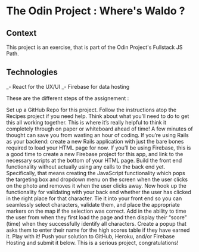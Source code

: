 # The Odin Project : Where's Waldo ?

## Context

This project is an exercise, that is part of the Odin Project's Fullstack JS Path.

## Technologies

_- React for the UX/UI
_- Firebase for data hosting

These are the different steps of the assignement :

Set up a GitHub Repo for this project. Follow the instructions atop the Recipes project if you need help.
Think about what you’ll need to do to get this all working together. This is where it’s really helpful to think it completely through on paper or whiteboard ahead of time! A few minutes of thought can save you from wasting an hour of coding.
If you’re using Rails as your backend: create a new Rails application with just the bare bones required to load your HTML page for now. If you’ll be using Firebase, this is a good time to create a new Firebase project for this app, and link to the necessary scripts at the bottom of your HTML page.
Build the front end functionality without actually using any calls to the back end yet. Specifically, that means creating the JavaScript functionality which pops the targeting box and dropdown menu on the screen when the user clicks on the photo and removes it when the user clicks away.
Now hook up the functionality for validating with your back end whether the user has clicked in the right place for that character.
Tie it into your front end so you can seamlessly select characters, validate them, and place the appropriate markers on the map if the selection was correct.
Add in the ability to time the user from when they first load the page and then display their “score” (time) when they successfully identify all characters. Create a popup that asks them to enter their name for the high scores table if they have earned it.
Play with it!
Push your solution to GitHub, Heroku, and/or Firebase Hosting and submit it below. This is a serious project, congratulations!
